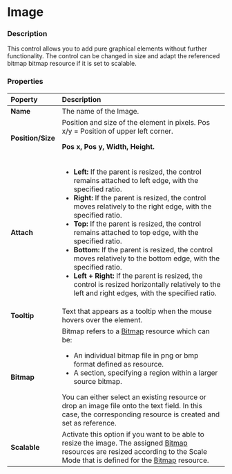 # Image

### Description

This control allows you to add pure graphical elements without further functionality. The control can be changed in size and adapt the referenced bitmap bitmap resource if it is set to scalable.

### Properties

|Poperty|Description|
|:-|:-|
|**Name**|The name of the Image.|
|**Position/Size**|Position and size of the element in pixels. Pos x/y = Position of upper left corner.<p>**Pos x, Pos y, Width, Height.**</p>|
|**Attach**|<ul><li>**Left:** If the parent is resized, the control remains attached to left edge, with the specified ratio.</li><li>**Right:** If the parent is resized, the control moves relatively to the right edge, with the specified ratio.</li><li>**Top:** If the parent is resized, the control remains attached to top edge, with the specified ratio.</li><li>**Bottom:** If the parent is resized, the control moves relatively to the bottom edge, with the specified ratio.</li><li>**Left + Right:** If the parent is resized, the control is resized horizontally relatively to the left and right edges, with the specified ratio.</li>|<li>**Top + Bottom:** If the parent is resized, the control is resized vertically relatively to the top and bottom edges, with the specified ratio.</li></ul>|
|**Tooltip**|Text that appears as a tooltip when the mouse hovers over the element.|
|**Bitmap**|Bitmap refers to a [Bitmap](./Bitmap.md) resource which can be:<ul><li>An individual bitmap file in png or bmp format defined as resource.</li><li>A section, specifying a region within a larger source bitmap.</li></ul>You can either select an existing resource or drop an image file onto the text field. In this case, the corresponding resource is created and set as reference.
|**Scalable**|Activate this option if you want to be able to resize the image. The assigned [Bitmap](./Bitmap.md) resources are resized according to the Scale Mode that is defined for the [Bitmap](./Bitmap.md) resource.|
